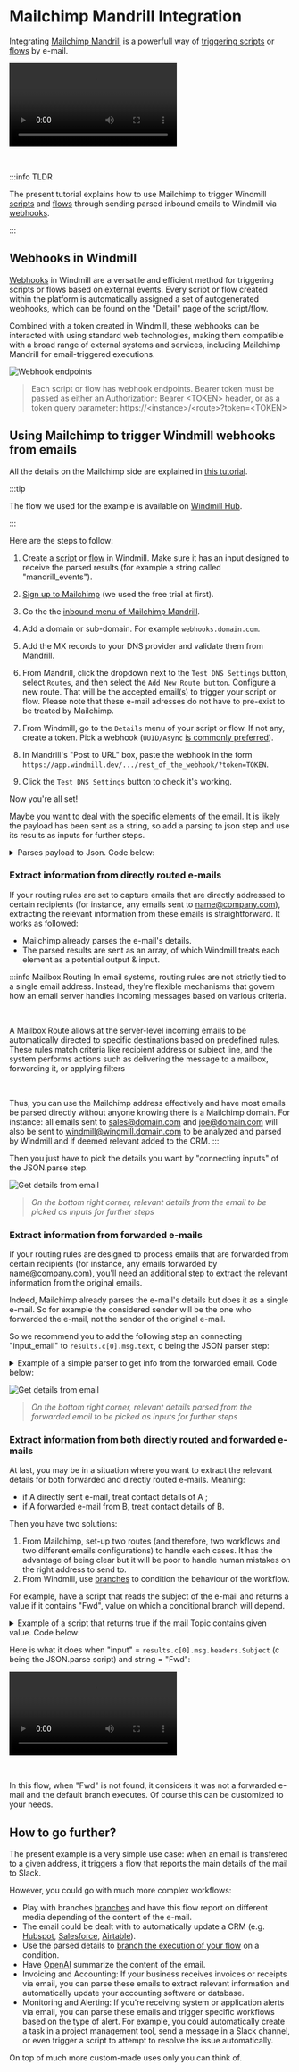 # Mailchimp Mandrill Integration

Integrating [Mailchimp Mandrill](https://mailchimp.com/en/features/transactional-email/) is a powerfull way of [triggering scripts](../getting_started/8_trigger_scripts/index.mdx) or [flows](../getting_started/9_trigger_flows/index.mdx) by e-mail.

<video
    className="border-2 rounded-xl object-cover w-full h-full dark:border-gray-800"
    autoPlay
    controls
    id="main-video"
    src="/videos/trigger_mandrill.mp4"
/>

<br/>

:::info TLDR

The present tutorial explains how to use Mailchimp to trigger Windmill [scripts](../getting_started/0_scripts_quickstart/1_typescript_quickstart/index.mdx) and [flows](../getting_started/6_flows_quickstart/index.mdx) through sending parsed inbound emails to Windmill via [webhooks](../core_concepts/4_webhooks/index.md).

:::

## Webhooks in Windmill

[Webhooks](../core_concepts/4_webhooks/index.md) in Windmill are a versatile and efficient method for triggering scripts or flows based on external events. Every script or flow created within the platform is automatically assigned a set of autogenerated webhooks, which can be found on the "Detail" page of the script/flow.

Combined with a token created in Windmill, these webhooks can be interacted with using standard web technologies, making them compatible with a broad range of external systems and services, including Mailchimp Mandrill for email-triggered executions.

![Webhook endpoints](../core_concepts/4_webhooks/webhook_endpoints.png.webp)

> Each script or flow has webhook endpoints. Bearer token must be passed as either an Authorization: Bearer &lt;TOKEN&gt; header, or as a token query parameter: https://&lt;instance&gt;/&lt;route&gt;?token=&lt;TOKEN&gt;

## Using Mailchimp to trigger Windmill webhooks from emails

All the details on the Mailchimp side are explained in [this tutorial](https://mailchimp.com/developer/transactional/guides/set-up-inbound-email-processing/).

:::tip

The flow we used for the example is available on [Windmill Hub](https://hub.windmill.dev/flows/41/).

:::

Here are the steps to follow:

1. Create a [script](../getting_started/0_scripts_quickstart/1_typescript_quickstart/index.mdx) or [flow](../getting_started/6_flows_quickstart/index.mdx) in Windmill. Make sure it has an input designed to receive the parsed results (for example a string called "mandrill_events").

2. [Sign up to Mailchimp](https://mailchimp.com/signup/) (we used the free trial at first).

3. Go the the [inbound menu of Mailchimp Mandrill](https://mandrillapp.com/inbound).

4. Add a domain or sub-domain. For example `webhooks.domain.com`.

5. Add the MX records to your DNS provider and validate them from Mandrill.

6. From Mandrill, click the dropdown next to the `Test DNS Settings` button, select `Routes`, and then select the `Add New Route button`. Configure a new route. That will be the accepted email(s) to trigger your script or flow. Please note that these e-mail adresses do not have to pre-exist to be treated by Mailchimp.

7. From Windmill, go to the `Details` menu of your script or flow. If not any, create a token. Pick a webhook (`UUID/Async` [is commonly preferred](../core_concepts/4_webhooks/index.md#synchronous)).

8. In Mandrill's "Post to URL" box, paste the webhook in the form `https://app.windmill.dev/.../rest_of_the_webhook/?token=TOKEN`.

9. Click the `Test DNS Settings` button to check it's working.

Now you're all set!

Maybe you want to deal with the specific elements of the email. It is likely the payload has been sent as a string, so add a parsing to json step and use its results as inputs for further steps.

<details>
  <summary>Parses payload to Json. Code below:</summary>

```js
export async function main(x) {
	return JSON.parse(x);
}
```

With "x" = our only input `flow_input.mandrill_events`.

</details>

### Extract information from directly routed e-mails

If your routing rules are set to capture emails that are directly addressed to certain recipients (for instance, any emails sent to name@company.com), extracting the relevant information from these emails is straightforward. It works as followed:

- Mailchimp already parses the e-mail's details.
- The parsed results are sent as an array, of which Windmill treats each element as a potential output & input.

:::info Mailbox Routing
In email systems, routing rules are not strictly tied to a single email address. Instead, they're flexible mechanisms that govern how an email server handles incoming messages based on various criteria.

<br/>

A Mailbox Route allows at the server-level incoming emails to be automatically directed to specific destinations based on predefined rules. These rules match criteria like recipient address or subject line, and the system performs actions such as delivering the message to a mailbox, forwarding it, or applying filters

<br/>

Thus, you can use the Mailchimp address effectively and have most emails be parsed directly without anyone knowing there is a Mailchimp domain. For instance: all emails sent to sales@domain.com and joe@domain.com will also be sent to windmill@windmill.domain.com to be analyzed and parsed by Windmill and if deemed relevant added to the CRM.
:::

Then you just have to pick the details you want by "connecting inputs" of the JSON.parse step.

![Get details from email](../assets/integrations/mailchimp_email_inputs.png.webp)

> _On the bottom right corner, relevant details from the email to be picked as inputs for further steps_

### Extract information from forwarded e-mails

If your routing rules are designed to process emails that are forwarded from certain recipients (for instance, any emails forwarded by name@company.com), you'll need an additional step to extract the relevant information from the original emails.

Indeed, Mailchimp already parses the e-mail's details but does it as a single e-mail. So for example the considered sender will be the one who forwarded the e-mail, not the sender of the original e-mail.

So we recommend you to add the following step an connecting "input_email" to `results.c[0].msg.text`, c being the JSON parser step:

<details>
  <summary>Example of a simple parser to get info from the forwarded email. Code below:</summary>

```python
import re

def main(input_email):
  from_pattern = re.compile(r'From: .+ <(.+)>')
  subject_pattern = re.compile(r'Subject: (.+)')
  date_pattern = re.compile(r'Date: (.+)')
  to_pattern = re.compile(r'To: <(.+)>')
  content_pattern = re.compile(r'\n\n(.*)\n', re.DOTALL)

  from_field = re.search(from_pattern, input_email)
  date_field = re.search(date_pattern, input_email)
  subject_field = re.search(subject_pattern, input_email)
  to_field = re.search(to_pattern, input_email)
  content_field = re.search(content_pattern, input_email)

  return {
      'from': from_field.group(1) if from_field else None,
      'date': date_field.group(1) if date_field else None,
      'subject': subject_field.group(1) if subject_field else None,
      'to': to_field.group(1) if to_field else None,
      'content': content_field.group(1).strip() if content_field else None
  }

```

</details>

![Get details from email](../assets/integrations/mailchimp_forward_inputs.png.webp)

> _On the bottom right corner, relevant details parsed from the forwarded email to be picked as inputs for further steps_

### Extract information from both directly routed and forwarded e-mails

At last, you may be in a situation where you want to extract the relevant details for both forwarded and directly routed e-mails. Meaning:

- if A directly sent e-mail, treat contact details of A ;
- if A forwarded e-mail from B, treat contact details of B.

Then you have two solutions:

1. From Mailchimp, set-up two routes (and therefore, two workflows and two different emails configurations) to handle each cases. It has the advantage of being clear but it will be poor to handle human mistakes on the right address to send to.
2. From Windmill, use [branches](../flows/13_flow_branches.md) to condition the behaviour of the workflow.

For example, have a script that reads the subject of the e-mail and returns a value if it contains "Fwd", value on which a conditional branch will depend.

<details>
  <summary>Example of a script that returns true if the mail Topic contains given value. Code below:</summary>

```js
export async function main(input: string, substring: string = 'Fwd'): Promise<Output> {
	const containsSubstring = input.includes(substring);
	return { containsSubstring };
}

interface Output {
	containsSubstring: boolean;
}
```

</details>

Here is what it does when "input" = `results.c[0].msg.headers.Subject` (c being the JSON.parse script) and string = "Fwd":

<video
    className="border-2 rounded-xl object-cover w-full h-full dark:border-gray-800"
    controls
    src="/videos/branch_fwd_direct.mp4"
/>

<br/>

In this flow, when "Fwd" is not found, it considers it was not a forwarded e-mail and the default branch executes. Of course this can be customized to your needs.

## How to go further?

The present example is a very simple use case: when an email is transfered to a given address, it triggers a flow that reports the main details of the mail to Slack.

However, you could go with much more complex workflows:

- Play with branches [branches](../flows/13_flow_branches.md) and have this flow report on different media depending of the content of the e-mail.
- The email could be dealt with to automatically update a CRM (e.g. [Hubspot](https://hub.windmill.dev/integrations/hubspot), [Salesforce](https://hub.windmill.dev/integrations/salesforce), [Airtable](https://hub.windmill.dev/integrations/airtable)).
- Use the parsed details to [branch the execution of your flow](../flows/13_flow_branches.md) on a condition.
- Have [OpenAI](https://hub.windmill.dev/integrations/openai) summarize the content of the email.
- Invoicing and Accounting: If your business receives invoices or receipts via email, you can parse these emails to extract relevant information and automatically update your accounting software or database.
- Monitoring and Alerting: If you're receiving system or application alerts via email, you can parse these emails and trigger specific workflows based on the type of alert. For example, you could automatically create a task in a project management tool, send a message in a Slack channel, or even trigger a script to attempt to resolve the issue automatically.

On top of much more custom-made uses only you can think of.
